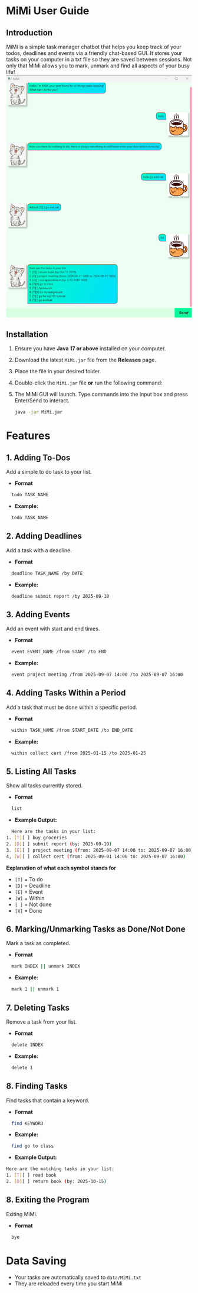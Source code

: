 # MiMi User Guide
## Introduction
MiMi is a simple task manager chatbot that helps you keep track of your todos, deadlines and events via a friendly chat-based GUI.
It stores your tasks on your computer in a txt file so they are saved between sessions.
Not only that MiMi allows you to mark, unmark and find all aspects of your busy life!
![MiMi Screenshot](Ui.png)
## Installation
1. Ensure you have **Java 17 or above** installed on your computer.
2. Download the latest `MiMi.jar` file from the **Releases** page.
3. Place the file in your desired folder.
4. Double-click the `MiMi.jar` file **or** run the following command:
5. The MiMi GUI will launch. Type commands into the input box and press Enter/Send to interact.

   ```bash
   java -jar MiMi.jar
   ```

# Features
## 1. Adding To-Dos
Add a simple to do task to your list.
- **Format**
 ```bash
   todo TASK_NAME
 ```
- **Example:**
 ```bash
   todo TASK_NAME
```

## 2. Adding Deadlines
Add a task with a deadline.
- **Format**
 ```bash
   deadline TASK_NAME /by DATE
 ```
- **Example:**
 ```bash
   deadline submit report /by 2025-09-10
```

## 3. Adding Events
Add an event with start and end times.
- **Format**
 ```bash
   event EVENT_NAME /from START /to END
 ```
- **Example:**
 ```bash
   event project meeting /from 2025-09-07 14:00 /to 2025-09-07 16:00
```

## 4. Adding Tasks Within a Period
Add a task that must be done within a specific period.
- **Format**
 ```bash
   within TASK_NAME /from START_DATE /to END_DATE
 ```
- **Example:**
 ```bash
   within collect cert /from 2025-01-15 /to 2025-01-25
```

## 5. Listing All Tasks
Show all tasks currently stored.
- **Format**
 ```bash
   list
 ```
- **Example Output:**
 ```bash
   Here are the tasks in your list:
1. [T][ ] buy groceries
2. [D][ ] submit report (by: 2025-09-10)
3. [E][ ] project meeting (from: 2025-09-07 14:00 to: 2025-09-07 16:00)
4, [W][ ] collect cert (from: 2025-09-01 14:00 to: 2025-09-07 16:00)
```
**Explanation of what each symbol stands for**
- `[T]` = To do
- `[D]` = Deadline
- `[E]` = Event
- `[W]` = Within
- `[ ]` = Not done
- `[X]` = Done

## 6. Marking/Unmarking Tasks as Done/Not Done
Mark a task as completed.
- **Format**
 ```bash
   mark INDEX || unmark INDEX
 ```
- **Example:**
 ```bash
   mark 1 || unmark 1
```

## 7. Deleting Tasks
Remove a task from your list.
- **Format**
 ```bash
   delete INDEX
 ```
- **Example:**
 ```bash
   delete 1
```

## 8. Finding Tasks
Find tasks that contain a keyword.
- **Format**
 ```bash
   find KEYWORD
 ```
- **Example:**
 ```bash
   find go to class
```
- **Example Output:**
 ```bash
Here are the matching tasks in your list:
1. [T][ ] read book
2. [D][ ] return book (by: 2025-10-15)
```

## 8. Exiting the Program
Exiting MiMi.
- **Format**
 ```bash
   bye
 ```
# Data Saving
- Your tasks are automatically saved to `data/MiMi.txt`
- They are reloaded every time you start MiMi